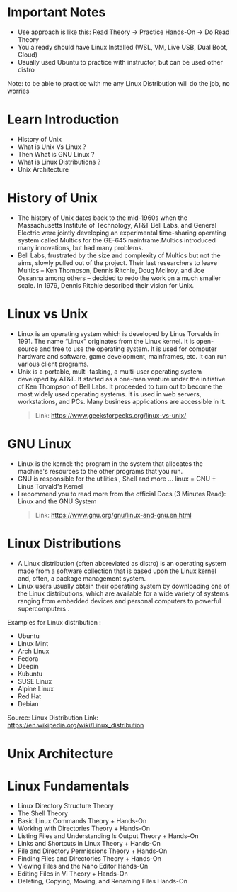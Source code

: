 # Important Notes
- Use approach is like this: Read Theory -> Practice Hands-On -> Do Read Theory
- You already should have Linux Installed (WSL, VM, Live USB, Dual Boot, Cloud)
- Usually used Ubuntu to practice with instructor, but can be used other distro

Note: to be able to practice with me any Linux Distribution will do the job, no worries
# Learn Introduction
- History of Unix
- What is Unix Vs Linux ?
- Then What is GNU Linux ?
- What is Linux Distributions ?
- Unix Architecture

# History of Unix
- The history of Unix dates back to the mid-1960s when the Massachusetts Institute of Technology, AT&T Bell Labs, and General Electric were jointly developing an experimental time-sharing operating system called Multics for the GE-645 mainframe.Multics introduced many innovations, but had many problems.
- Bell Labs, frustrated by the size and complexity of Multics but not the aims, slowly pulled out of the project. Their last researchers to leave Multics – Ken Thompson, Dennis Ritchie, Doug McIlroy, and Joe Ossanna among others – decided to redo the work on a much smaller scale. In 1979, Dennis Ritchie described their vision for Unix.

# Linux vs Unix
- Linux is an operating system which is developed by Linus Torvalds in 1991. The name “Linux” originates from the Linux kernel. It is open-source and free to use the operating system. It is used for computer hardware and software, game development, mainframes, etc. It can run various client programs.
- Unix is a portable, multi-tasking, a multi-user operating system developed by AT&T. It started as a one-man venture under the initiative of Ken Thompson of Bell Labs. It proceeded to turn out to become the most widely used operating systems. It is used in web servers, workstations, and PCs. Many business applications are accessible in it.
  > Link: https://www.geeksforgeeks.org/linux-vs-unix/

# GNU Linux
- Linux is the kernel: the program in the system that allocates the machine's resources to the other programs that you run.
- GNU is responsible for the utilities , Shell and more ... linux = GNU + Linus Torvald's Kernel
- I recommend you to read more from the official Docs (3 Minutes Read): Linux and the GNU System
  > Link: https://www.gnu.org/gnu/linux-and-gnu.en.html

# Linux Distributions
- A Linux distribution (often abbreviated as distro) is an operating system made from a software collection that is based upon the Linux kernel and, often, a package management system.
- Linux users usually obtain their operating system by downloading one of the Linux distributions, which are available for a wide variety of systems ranging from embedded devices and personal computers to powerful supercomputers .

Examples for Linux distribution :
- Ubuntu
- Linux Mint
- Arch Linux
- Fedora
- Deepin
- Kubuntu
- SUSE Linux
- Alpine Linux
- Red Hat
- Debian

Source: Linux Distribution
Link: https://en.wikipedia.org/wiki/Linux_distribution

# Unix Architecture

# Linux Fundamentals
- Linux Directory Structure Theory
- The Shell Theory
- Basic Linux Commands Theory + Hands-On
- Working with Directories Theory + Hands-On
- Listing Files and Understanding ls Output Theory + Hands-On
- Links and Shortcuts in Linux Theory + Hands-On
- File and Directory Permissions Theory + Hands-On
- Finding Files and Directories Theory + Hands-On
- Viewing Files and the Nano Editor Hands-On
- Editing Files in Vi Theory + Hands-On
- Deleting, Copying, Moving, and Renaming Files Hands-On
